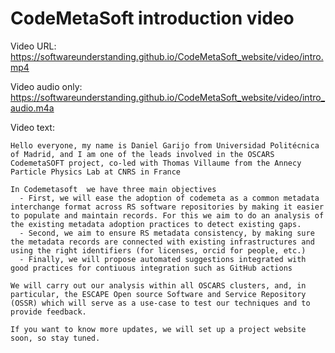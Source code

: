 # CodeMetaSoft introduction video 

Video URL: https://softwareunderstanding.github.io/CodeMetaSoft_website/video/intro.mp4

Video audio only: https://softwareunderstanding.github.io/CodeMetaSoft_website/video/intro_audio.m4a

Video text:
```
Hello everyone, my name is Daniel Garijo from Universidad Politécnica of Madrid, and I am one of the leads involved in the OSCARS CodemetaSOFT project, co-led with Thomas Villaume from the Annecy Particle Physics Lab at CNRS in France

In Codemetasoft  we have three main objectives
  - First, we will ease the adoption of codemeta as a common metadata interchange format across RS software repositories by making it easier to populate and maintain records. For this we aim to do an analysis of the existing metadata adoption practices to detect existing gaps. 
  - Second, we aim to ensure RS metadata consistency, by making sure the metadata records are connected with existing infrastructures and using the right identifiers (for licenses, orcid for people, etc.)
  - Finally, we will propose automated suggestions integrated with good practices for contiuous integration such as GitHub actions

We will carry out our analysis within all OSCARS clusters, and, in particular, the ESCAPE Open source Software and Service Repository (OSSR) which will serve as a use-case to test our techniques and to provide feedback.

If you want to know more updates, we will set up a project website soon, so stay tuned.
```
